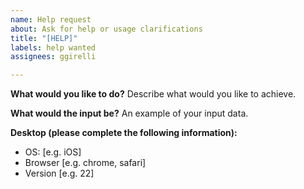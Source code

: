 ```yaml
---
name: Help request
about: Ask for help or usage clarifications
title: "[HELP]"
labels: help wanted
assignees: ggirelli

---
```


**What would you like to do?**
Describe what would you like to achieve.

**What would the input be?**
An example of your input data.

**Desktop (please complete the following information):**

* OS: [e.g. iOS]
* Browser [e.g. chrome, safari]
* Version [e.g. 22]
